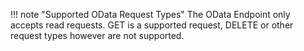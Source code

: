 !!! note "Supported OData Request Types"
    The OData Endpoint only accepts read requests. GET is a supported request, DELETE or other request types however are not supported.